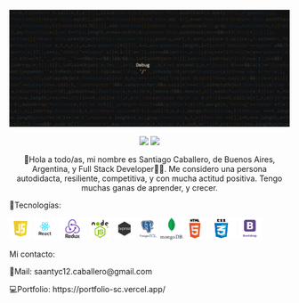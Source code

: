 
![BANNER](banner.gif)

<!-- <img src='https://user-images.githubusercontent.com/105526822/193701083-083cacbc-dad0-48ac-ab28-91c3fb3b51dd.jpg' width='200'> -->
<p align='center'>
<a href="https://twitter.com/CabaSaanti"><img height="30" src="https://github.com/WaylonWalker/WaylonWalker/blob/main/icon/twitter.png?raw=true"></a>
<a href="https://www.linkedin.com/in/santiago-caballero-82aa241a1/"><img height="30" src="https://github.com/WaylonWalker/WaylonWalker/blob/main/icon/linkedin.png?raw=true"></a>
  </p>
<p align='center'> 👋​Hola a todo/as, mi nombre es Santiago Caballero, de Buenos Aires, Argentina, y Full Stack Developer🧑‍💻. Me considero una persona autodidacta, resiliente, competitiva,  y con mucha actitud positiva. Tengo muchas ganas de aprender, y crecer.
 </p>

<div>
<p>🤖Tecnologías: </p>
<img height="40" src= './images/logo-javascript-2.png'>
<img height="40" src= './images/react.png'>
<img height="40" src='./images/Redux (1).png' >
<img height="40" src='./images/nodejs.png' >
<img height="40" src='./images/st_small_507x507-pad_600x600_f8f8f8.u2-removebg-preview.png' >
<img height="40" src='./images/postgresql-logo.png' >
<img height="40" src='./images/mongodb.png' >
<img height="40" src='./images/htmlpng (1).png' >
<img height="40" src='./images/4180e6ed02d69c8388b82528fe8d4d03-PhotoRoom-removebg-preview.png' >
<img height="40" src='./images/Bootstrap.png' >

</div>


<div>
  <p>
Mi contacto:
  </p>
  <p>
📩​Mail: saantyc12.caballero@gmail.com
  </p>
  <p>
💻​Portfolio: https://portfolio-sc.vercel.app/
     </p>
</div>
<br/>

